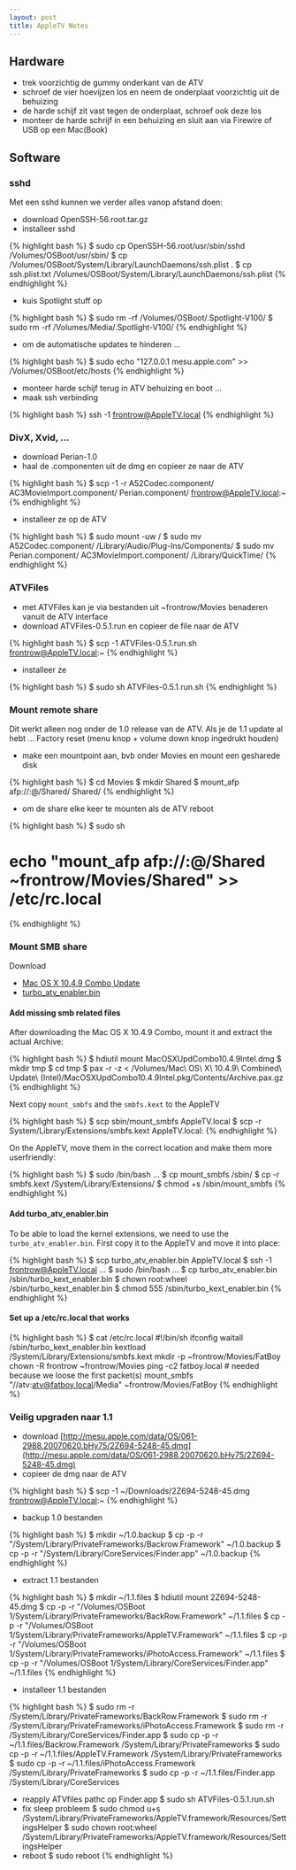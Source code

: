 ```yaml
---
layout: post
title: AppleTV Notes
---
```


## Hardware

* trek voorzichtig de gummy onderkant van de ATV
* schroef de vier hoevijzen los en neem de onderplaat voorzichtig uit de behuizing
* de harde schijf zit vast tegen de onderplaat, schroef ook deze los
* monteer de harde schrijf in een behuizing en sluit aan via Firewire of USB op een Mac(Book)

## Software

### sshd

Met een sshd kunnen we verder alles vanop afstand doen:

* download OpenSSH-56.root.tar.gz
* installeer sshd

{% highlight bash %}
 $ sudo cp OpenSSH-56.root/usr/sbin/sshd /Volumes/OSBoot/usr/sbin/
 $ cp /Volumes/OSBoot/System/Library/LaunchDaemons/ssh.plist .
 $ cp ssh.plist.txt /Volumes/OSBoot/System/Library/LaunchDaemons/ssh.plist 
{% endhighlight %}

* kuis Spotlight stuff op

{% highlight bash %}
 $ sudo rm -rf /Volumes/OSBoot/.Spotlight-V100/
 $ sudo rm -rf /Volumes/Media/.Spotlight-V100/
{% endhighlight %}

* om de automatische updates te hinderen ...

{% highlight bash %}
 $ sudo echo "127.0.0.1 mesu.apple.com" >> /Volumes/OSBoot/etc/hosts
{% endhighlight %}

* monteer harde schijf terug in ATV behuizing en boot ...
* maak ssh verbinding

{% highlight bash %}
 ssh -1 frontrow@AppleTV.local
{% endhighlight %}

### DivX, Xvid, ...

* download Perian-1.0
* haal de .componenten uit de dmg en copieer ze naar de ATV

{% highlight bash %}
 $ scp -1 -r A52Codec.component/ AC3MovieImport.component/ Perian.component/  frontrow@AppleTV.local:~
{% endhighlight %}

* installeer ze op de ATV

{% highlight bash %}
 $ sudo mount -uw /
 $ sudo mv A52Codec.component/ /Library/Audio/Plug-Ins/Components/
 $ sudo mv Perian.component/ AC3MovieImport.component/ /Library/QuickTime/
{% endhighlight %}

### ATVFiles

* met ATVFiles kan je via bestanden uit ~frontrow/Movies benaderen vanuit de ATV interface
* download ATVFiles-0.5.1.run en copieer de file naar de ATV

{% highlight bash %}
 $ scp -1 ATVFiles-0.5.1.run.sh frontrow@AppleTV.local:~
{% endhighlight %}

* installeer ze

{% highlight bash %}
 $ sudo sh ATVFiles-0.5.1.run.sh
{% endhighlight %}

### Mount remote share

Dit werkt alleen nog onder de 1.0 release van de ATV. Als je de 1.1 update al hebt ... Factory reset (menu knop + volume down knop ingedrukt houden)

* make een mountpoint aan, bvb onder Movies en mount een gesharede disk 

{% highlight bash %}
 $ cd Movies
 $ mkdir Shared
 $ mount_afp afp://<user>:<passwd>@<server>/Shared/ Shared/
{% endhighlight %}

* om de share elke keer te mounten als de ATV reboot

{% highlight bash %}
 $ sudo sh
 # echo "mount_afp afp://<user>:<passwd>@<server>/Shared ~frontrow/Movies/Shared" >> /etc/rc.local
{% endhighlight %}

### Mount SMB share

Download
* [Mac OS X 10.4.9 Combo Update](http://support.apple.com/downloads/Mac_OS_X_10_4_9_Combo_Update__Intel_)
* [turbo_atv_enabler.bin](http://0xfeedbeef.com/appletv/turbo_atv_enabler.bin)

#### Add missing smb related files

After downloading the Mac OS X 10.4.9 Combo, mount it and extract the actual Archive:

{% highlight bash %}
$ hdiutil mount MacOSXUpdCombo10.4.9Intel.dmg
$ mkdir tmp
$ cd tmp
$ pax -r -z <  /Volumes/Mac\ OS\ X\ 10.4.9\ Combined\ Update\ \(Intel\)/MacOSXUpdCombo10.4.9Intel.pkg/Contents/Archive.pax.gz
{% endhighlight %}

Next copy `mount_smbfs` and the `smbfs.kext` to the AppleTV

{% highlight bash %}
$ scp sbin/mount_smbfs AppleTV.local
$ scp -r System/Library/Extensions/smbfs.kext AppleTV.local:
{% endhighlight %}

On the AppleTV, move them in the correct location and make them more userfriendly:

{% highlight bash %}
$ sudo /bin/bash
...
$ cp mount_smbfs /sbin/
$ cp -r smbfs.kext /System/Library/Extensions/
$ chmod +s /sbin/mount_smbfs
{% endhighlight %}

#### Add turbo_atv_enabler.bin

To be able to load the kernel extensions, we need to use the `turbo_atv_enabler.bin`. First copy it to the AppleTV and move it into place:

{% highlight bash %}
$ scp turbo_atv_enabler.bin AppleTV.local
$ ssh -1 frontrow@AppleTV.local
...
$ sudo /bin/bash
...
$ cp turbo_atv_enabler.bin /sbin/turbo_kext_enabler.bin
$ chown root:wheel /sbin/turbo_kext_enabler.bin
$ chmod 555 /sbin/turbo_kext_enabler.bin
{% endhighlight %}

#### Set up a /etc/rc.local that works

{% highlight bash %}
$ cat /etc/rc.local
#!/bin/sh
ifconfig waitall
/sbin/turbo_kext_enabler.bin
kextload /System/Library/Extensions/smbfs.kext
mkdir -p ~frontrow/Movies/FatBoy
chown -R frontrow ~frontrow/Movies
ping -c2 fatboy.local # needed because we loose the first packet(s)
mount_smbfs "//atv:atv@fatboy.local/Media" ~frontrow/Movies/FatBoy
{% endhighlight %}

### Veilig upgraden naar 1.1

* download [http://mesu.apple.com/data/OS/061-2988.20070620.bHy75/2Z694-5248-45.dmg](http://mesu.apple.com/data/OS/061-2988.20070620.bHy75/2Z694-5248-45.dmg)
* copieer de dmg naar de ATV

{% highlight bash %}
 $ scp -1 ~/Downloads/2Z694-5248-45.dmg frontrow@AppleTV.local:~
{% endhighlight %}

* backup 1.0 bestanden

{% highlight bash %}
 $ mkdir ~/1.0.backup
 $ cp -p -r "/System/Library/PrivateFrameworks/Backrow.Framework" ~/1.0.backup
 $ cp -p -r "/System/Library/CoreServices/Finder.app" ~/1.0.backup
{% endhighlight %}

* extract 1.1 bestanden

{% highlight bash %}
 $ mkdir ~/1.1.files
 $ hdiutil mount 2Z694-5248-45.dmg
 $ cp -p -r "/Volumes/OSBoot 1/System/Library/PrivateFrameworks/BackRow.Framework" ~/1.1.files
 $ cp -p -r "/Volumes/OSBoot 1/System/Library/PrivateFrameworks/AppleTV.Framework" ~/1.1.files
 $ cp -p -r "/Volumes/OSBoot 1/System/Library/PrivateFrameworks/iPhotoAccess.Framework" ~/1.1.files
 $ cp -p -r "/Volumes/OSBoot 1/System/Library/CoreServices/Finder.app" ~/1.1.files
{% endhighlight %}

* installeer 1.1 bestanden

{% highlight bash %}
 $ sudo rm -r /System/Library/PrivateFrameworks/BackRow.Framework
 $ sudo rm -r /System/Library/PrivateFrameworks/iPhotoAccess.Framework
 $ sudo rm -r /System/Library/CoreServices/Finder.app
 $ sudo cp -p -r ~/1.1.files/Backrow.Framework /System/Library/PrivateFrameworks
 $ sudo cp -p -r ~/1.1.files/AppleTV.Framework /System/Library/PrivateFrameworks
 $ sudo cp -p -r ~/1.1.files/iPhotoAccess.Framework /System/Library/PrivateFrameworks
 $ sudo cp -p -r ~/1.1.files/Finder.app /System/Library/CoreServices
* reapply ATVfiles pathc op Finder.app
 $ sudo sh ATVFiles-0.5.1.run.sh
* fix sleep probleem
 $ sudo chmod u+s /System/Library/PrivateFrameworks/AppleTV.framework/Resources/SettingsHelper
 $ sudo chown root:wheel /System/Library/PrivateFrameworks/AppleTV.framework/Resources/SettingsHelper
* reboot
 $ sudo reboot
{% endhighlight %}
